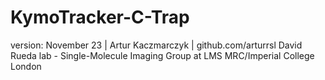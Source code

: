 # KymoTracker-C-Trap

version: November 23 | Artur Kaczmarczyk | github.com/arturrsl
David Rueda lab - Single-Molecule Imaging Group at LMS MRC/Imperial College London
